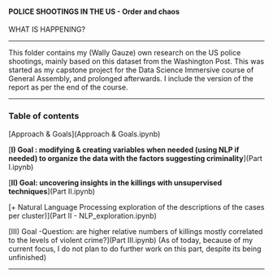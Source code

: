 #### POLICE SHOOTINGS IN THE US - Order and chaos

WHAT IS HAPPENING?

---

This folder contains my (Wally Gauze) own research on the US police shootings, mainly based on this dataset from the Washington Post. This was started as my capstone project for the Data Science Immersive course of General Assembly, and prolonged afterwards.
I include the version of the report as per the end of the course.

---

### Table of contents


[Approach & Goals](Approach & Goals.ipynb)

[__I) Goal : modifying & creating variables when needed (using NLP if needed) to organize the data with the factors suggesting criminality__](Part I.ipynb)

[__II) Goal: uncovering insights in the killings with unsupervised techniques__](Part II.ipynb)

[+ Natural Language Processing exploration of the descriptions of the cases per cluster)](Part II - NLP_exploration.ipynb)

[III) Goal -Question: are higher relative numbers of killings mostly correlated to the levels of violent crime?](Part III.ipynb) (As of today, because of my current focus, I do not plan to do further work on this part, despite its being unfinished)

---
